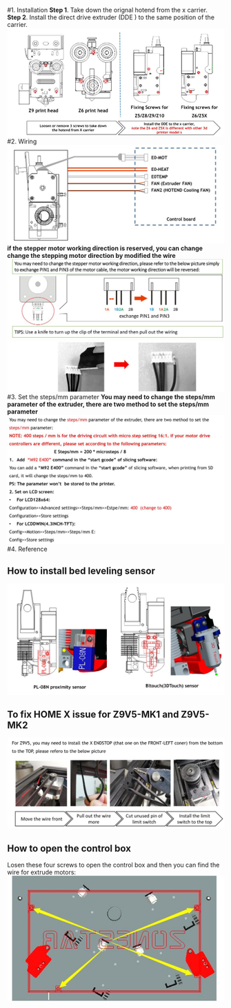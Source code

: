 #1. Installation
**Step 1**. Take down the orignal hotend from the x carrier.  
**Step 2**. Install the direct drive extruder (DDE ) to the same position of the carrier.  
![DDE_Installation](DDE_Installation.jpg)
#2. Wiring
![Wiring](DDE_Wiring.jpg)
**if the stepper motor working direction is reserved, you can change change the stepping motor direction by modified the wire**  
![DDE_Installation](Change_motor_working_direction.jpg)  
#3. Set the steps/mm parameter
**You may need to change the steps/mm parameter of the extruder, there are two method to set the steps/mm parameter**  
![](Set_steps_per_mm.jpg)
#4. Reference
## How to install bed leveling sensor
![](Install_Bed_leveling_Sensor.jpg)
## To fix HOME X issue for Z9V5-MK1 and Z9V5-MK2
![](Install_Z9V5.jpg)
## How to open the control box
Losen these four screws to open the control box and then you can find the wire for extrude motors:
![](OpenZ9V5Box.jpg)